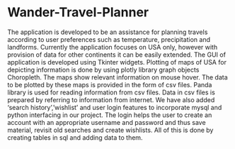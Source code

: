 # Wander-Travel-Planner
The application is developed to be an assistance for planning travels according to user preferences such as temperature, precipitation and landforms. Currently the application focuses on USA only, however with provision of data for other continents it can be easily extended. 
The GUI of application is developed using Tkinter widgets.
Plotting of maps of USA for depicting information is done by using plotly library graph objects Choropleth. The maps show relevant information on mouse hover. The data to be plotted by these maps is provided in the form of csv files.
Panda library is used for reading information from csv files. Data in csv files is prepared by referring to information from internet.
We have also added ‘search history’,’wishlist’ and user login features to incorporate mysql and python interfacing in our project. The login helps the user to create an account with an appropriate username and password and thus save material, revisit old searches and create wishlists. All of this is done by creating tables in sql and adding data to them.

